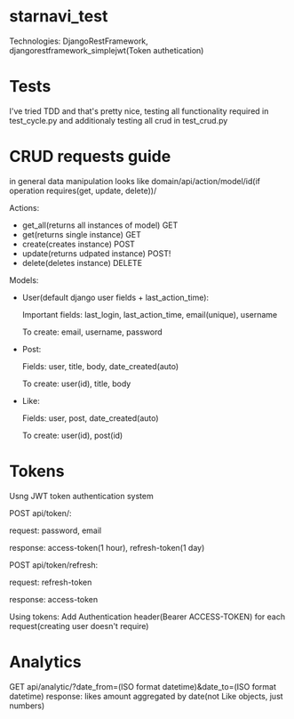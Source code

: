 # starnavi_test

Technologies: DjangoRestFramework, djangorestframework_simplejwt(Token authetication)

# Tests

I've tried TDD and that's pretty nice, testing all functionality required in test_cycle.py and additionaly testing all crud in test_crud.py

# CRUD requests guide

in general data manipulation looks like
domain/api/action/model/id(if operation requires(get, update, delete))/

Actions:

  - get_all(returns all instances of model) GET
  - get(returns single instance) GET
  - create(creates instance) POST
  - update(returns udpated instance) POST!
  - delete(deletes instance) DELETE
  
 Models:
 
  - User(default django user fields + last_action_time):
  
    Important fields: last_login, last_action_time, email(unique), username
    
    To create: email, username, password
    
  - Post:
  
    Fields: user, title, body, date_created(auto)
    
    To create: user(id), title, body
    
  - Like:
  
    Fields: user, post, date_created(auto)
    
    To create: user(id), post(id)
    
# Tokens
Usng JWT token authentication system

POST api/token/:

  request: password, email 
  
  response: access-token(1 hour), refresh-token(1 day)
  
POST api/token/refresh:

  request: refresh-token
  
  response: access-token
  
Using tokens:
  Add Authentication header(Bearer ACCESS-TOKEN) for each request(creating user doesn't require)
  
# Analytics
GET api/analytic/?date_from=(ISO format datetime)&date_to=(ISO format datetime)
response: likes amount aggregated by date(not Like objects, just numbers)
